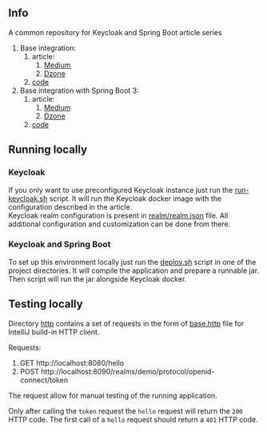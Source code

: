 ## Info

A common repository for Keycloak and Spring Boot article series

1. Base integration: 
   1. article: 
      1. [Medium](https://medium.com/@PaskSoftware/secure-spring-boot-rest-api-with-keycloak-8b06a0575353)
      2. [Dzone](https://dzone.com/articles/secure-spring-boot-application-with-keycloak)
   2. [code](/base-integration)
2. Base integration with Spring Boot 3:
   1. article:
      1. [Medium](https://medium.com/@PaskSoftware/secure-rest-api-with-keycloak-spring-boot-3-edition-e3bfdb71d12)
      2. [Dzone](https://dzone.com/articles/spring-boot-3-keycloak)
   2. [code](/base-integration-spring-boot-3)

## Running locally

### Keycloak
If you only want to use preconfigured Keycloak instance just run the [run-keycloak.sh](run-keycloak.sh) script. 
It will run the Keycloak docker image with the configuration described in the article.  
Keycloak realm configuration is present in [realm/realm.json](realm/realm.json) file.
All additional configuration and customization can be done from there.

### Keycloak and Spring Boot
To set up this environment locally just run the [deploy.sh](base-integration/deploy.sh) script in one of the project directories.
It will compile the application and prepare a runnable jar.
Then script will run the jar alongside Keycloak docker.

## Testing locally

Directory [http](http) contains a set of requests in the form of [base.http](http/base.http) 
file for IntelliJ build-in HTTP client.

Requests:
   1. GET http://localhost:8080/hello
   2. POST http://localhost:8090/realms/demo/protocol/openid-connect/token

The request allow for manual testing of the running application.

Only after calling the `token` request the `hello` request will return the `200` HTTP code.
The first call of a `hello` request should return a `401` HTTP code.
